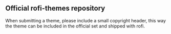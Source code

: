 ## Official rofi-themes repository


When submitting a theme, please include a small copyright header, this way the theme can be included in the official set and shipped with rofi.
